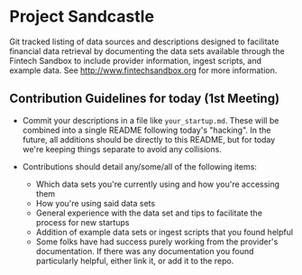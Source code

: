 # Project Sandcastle
Git tracked listing of data sources and descriptions designed to facilitate financial data retrieval by documenting the data sets available through the Fintech Sandbox to include provider information, ingest scripts, and example data. See http://www.fintechsandbox.org for more information. 

## Contribution Guidelines for today (1st Meeting)
- Commit your descriptions in a file like `your_startup.md`. These will be combined into a single README following today's "hacking". In the future, all additions should be directly to this README, but for today we're keeping things separate to avoid any collisions. 

- Contributions should detail any/some/all of the following items:
  - Which data sets you're currently using and how you're accessing them
  - How you're using said data sets
  - General experience with the data set and tips to facilitate the process for new startups
  - Addition of example data sets or ingest scripts that you found helpful
  - Some folks have had success purely working from the provider's documentation. If there was any documentation you found particularly helpful, either link it, or add it to the repo. 
